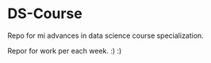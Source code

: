 # DS-Course
Repo for mi advances in data science course specialization.

Repor for work per each week. :) :)
